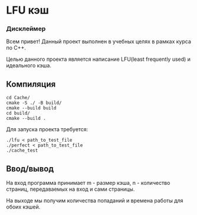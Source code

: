 # LFU кэш
### Дисклеймер
Всем привет!
Данный проект выполнен в учебных целях в рамках курса по C++. 

Целью данного проекта является написание LFU(least frequently used) и идеального кэша.

## Компиляция
```
cd Cache/
cmake -S ./ -B build/
cmake --build build
cd build/
cmake --build .
```
Для запуска проекта требуется:

```
./lfu < path_to_test_file
./perfect < path_to_test_file
./cache_test
```

## Ввод/вывод
На вход программа принимает m - размер кэша, n - количество страниц, передаваемых на вход и сами страницы.

На выходе мы получим количества попаданий и времена работы для обоих кэшей.